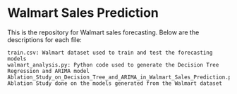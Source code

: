 # Walmart Sales Prediction

This is the repository for Walmart sales forecasting. Below are the descriptions for each file:
```
train.csv: Walmart dataset used to train and test the forecasting models
walmart_analysis.py: Python code used to generate the Decision Tree Regression and ARIMA model
Ablation_Study_on_Decision_Tree_and_ARIMA_in_Walmart_Sales_Prediction.pdf: Ablation Study done on the models generated from the Walmart dataset
```

